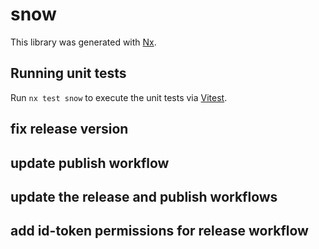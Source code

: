 # snow

This library was generated with [Nx](https://nx.dev).

## Running unit tests

Run `nx test snow` to execute the unit tests via [Vitest](https://vitest.dev/).

## fix release version

## update publish workflow

## update the release and publish workflows

## add id-token permissions for release workflow
